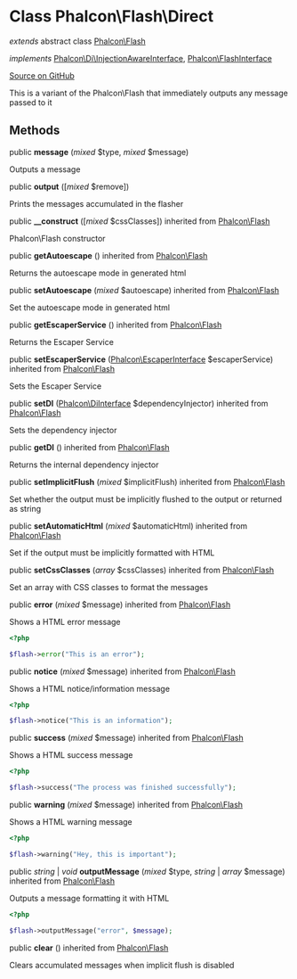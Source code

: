 # Class **Phalcon\\Flash\\Direct**

*extends* abstract class [Phalcon\Flash](/en/3.1.2/api/Phalcon_Flash)

*implements* [Phalcon\Di\InjectionAwareInterface](/en/3.1.2/api/Phalcon_Di_InjectionAwareInterface), [Phalcon\FlashInterface](/en/3.1.2/api/Phalcon_FlashInterface)

<a href="https://github.com/phalcon/cphalcon/blob/master/phalcon/flash/direct.zep" class="btn btn-default btn-sm">Source on GitHub</a>

This is a variant of the Phalcon\\Flash that immediately outputs any message passed to it

## Methods

public **message** (*mixed* $type, *mixed* $message)

Outputs a message

public **output** ([*mixed* $remove])

Prints the messages accumulated in the flasher

public **__construct** ([*mixed* $cssClasses]) inherited from [Phalcon\Flash](/en/3.1.2/api/Phalcon_Flash)

Phalcon\\Flash constructor

public **getAutoescape** () inherited from [Phalcon\Flash](/en/3.1.2/api/Phalcon_Flash)

Returns the autoescape mode in generated html

public **setAutoescape** (*mixed* $autoescape) inherited from [Phalcon\Flash](/en/3.1.2/api/Phalcon_Flash)

Set the autoescape mode in generated html

public **getEscaperService** () inherited from [Phalcon\Flash](/en/3.1.2/api/Phalcon_Flash)

Returns the Escaper Service

public **setEscaperService** ([Phalcon\EscaperInterface](/en/3.1.2/api/Phalcon_EscaperInterface) $escaperService) inherited from [Phalcon\Flash](/en/3.1.2/api/Phalcon_Flash)

Sets the Escaper Service

public **setDI** ([Phalcon\DiInterface](/en/3.1.2/api/Phalcon_DiInterface) $dependencyInjector) inherited from [Phalcon\Flash](/en/3.1.2/api/Phalcon_Flash)

Sets the dependency injector

public **getDI** () inherited from [Phalcon\Flash](/en/3.1.2/api/Phalcon_Flash)

Returns the internal dependency injector

public **setImplicitFlush** (*mixed* $implicitFlush) inherited from [Phalcon\Flash](/en/3.1.2/api/Phalcon_Flash)

Set whether the output must be implicitly flushed to the output or returned as string

public **setAutomaticHtml** (*mixed* $automaticHtml) inherited from [Phalcon\Flash](/en/3.1.2/api/Phalcon_Flash)

Set if the output must be implicitly formatted with HTML

public **setCssClasses** (*array* $cssClasses) inherited from [Phalcon\Flash](/en/3.1.2/api/Phalcon_Flash)

Set an array with CSS classes to format the messages

public **error** (*mixed* $message) inherited from [Phalcon\Flash](/en/3.1.2/api/Phalcon_Flash)

Shows a HTML error message

```php
<?php

$flash->error("This is an error");

```

public **notice** (*mixed* $message) inherited from [Phalcon\Flash](/en/3.1.2/api/Phalcon_Flash)

Shows a HTML notice/information message

```php
<?php

$flash->notice("This is an information");

```

public **success** (*mixed* $message) inherited from [Phalcon\Flash](/en/3.1.2/api/Phalcon_Flash)

Shows a HTML success message

```php
<?php

$flash->success("The process was finished successfully");

```

public **warning** (*mixed* $message) inherited from [Phalcon\Flash](/en/3.1.2/api/Phalcon_Flash)

Shows a HTML warning message

```php
<?php

$flash->warning("Hey, this is important");

```

public *string* | *void* **outputMessage** (*mixed* $type, *string* | *array* $message) inherited from [Phalcon\Flash](/en/3.1.2/api/Phalcon_Flash)

Outputs a message formatting it with HTML

```php
<?php

$flash->outputMessage("error", $message);

```

public **clear** () inherited from [Phalcon\Flash](/en/3.1.2/api/Phalcon_Flash)

Clears accumulated messages when implicit flush is disabled